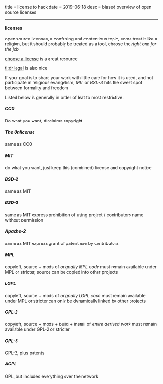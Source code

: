 title = license to hack
date = 2019-06-18
desc = biased overview of open source licenses

---

#### licenses

open source licenses,
a confusing and contentious topic,
some treat it like a religion,
but it should probably be treated as a tool,
choose the _right one for the job_

[choose a license](https://choosealicense.com/appendix/) is a great resource

[tl;dr legal](https://tldrlegal.com/) is also nice

If your goal is to share your work with little care for how it is used,
and not participate in religious evangelism,
_MIT_ or _BSD-3_ hits the sweet spot between formality and freedom

Listed below is generally in order of leat to most restrictive.

##### CC0

Do what you want,
disclaims copyright

##### The Unlicense

same as CC0

##### MIT

do what you want,
just keep this (combined) license and copyright notice

##### BSD-2

same as MIT

##### BSD-3

same as MIT
express prohibition of using project / contributors name without permission

##### Apache-2

same as MIT
express grant of patent use by contributors

##### MPL

copyleft,
source + mods of _orignally MPL code_ must remain available under MPL or stricter,
source can be copied into other projects

##### LGPL

copyleft,
source + mods of _orignally LGPL code_ must remain available under MPL or stricter
can only be dynamically linked by other projects

##### GPL-2

copyleft,
source + mods + build + install of _entire derived work_ must remain available under GPL-2 or stricter

##### GPL-3

GPL-2,
plus patents

##### AGPL

GPL, but includes everything over the network

